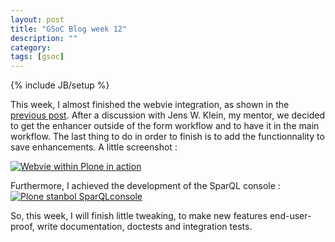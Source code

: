 ```yaml
---
layout: post
title: "GSoC Blog week 12"
description: ""
category: 
tags: [gsoc]
---
```

{% include JB/setup %}

This week, I almost finished the webvie integration, as shown in the [previous
post](/2011/08/11/quite-close-). After a discussion with Jens W. Klein, my mentor, we decided to get the
enhancer outside of the form workflow and to have it in the main workflow. The
last thing to do in order to finish is to add the functionnality to save
enhancements. A little screenshot :

[![Webvie within Plone in action](https://lh6.googleusercontent.com/-e_5KzeqElxM/T50WeMqwYSI/AAAAAAAAAHo/xvYLXZMfCLQ/s828/Screen%2520shot%25202011-08-15%2520at%25205.23.54%2520PM.png)]()

Furthermore, I achieved the development of the SparQL console :
[![Plone stanbol SparQLconsole](https://lh6.googleusercontent.com/-lEpQhREoFcw/T50WeAsMo3I/AAAAAAAAAHs/UI1VMqDLemA/s576/Screen%2520shot%25202011-08-15%2520at%25202.47.43%2520PM.png)]()

So, this week, I will finish little tweaking, to make new features
end-user-proof, write documentation, doctests and integration tests.
